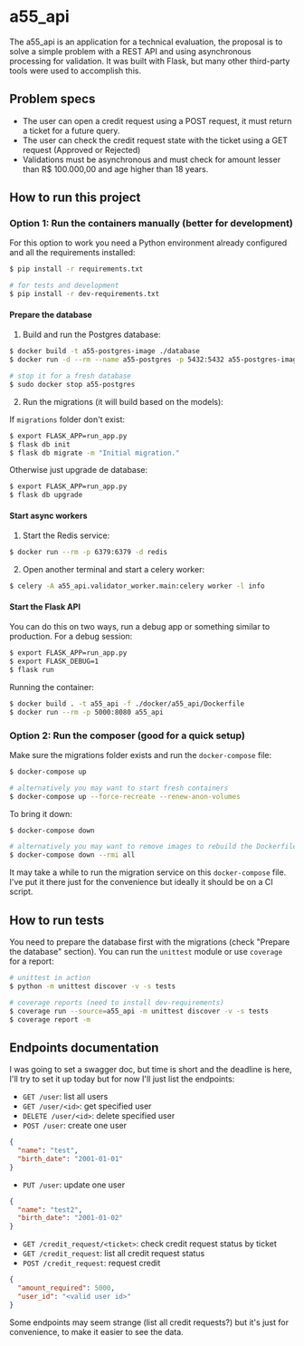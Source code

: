 # a55_api

The a55_api is an application for a technical evaluation, the proposal is to solve a simple problem with a REST API and using asynchronous processing for validation. It was built with Flask, but many other third-party tools were used to accomplish this.

## Problem specs

- The user can open a credit request using a POST request, it must return a ticket for a future query.
- The user can check the credit request state with the ticket using a GET request (Approved or Rejected)
- Validations must be asynchronous and must check for amount lesser than R$ 100.000,00 and age higher than 18 years.

## How to run this project

### Option 1: Run the containers manually (better for development)

For this option to work you need a Python environment already configured and all the requirements installed:

```sh
$ pip install -r requirements.txt

# for tests and development
$ pip install -r dev-requirements.txt
```

#### Prepare the database

1. Build and run the Postgres database:

```sh
$ docker build -t a55-postgres-image ./database
$ docker run -d --rm --name a55-postgres -p 5432:5432 a55-postgres-image

# stop it for a fresh database
$ sudo docker stop a55-postgres
```

2. Run the migrations (it will build based on the models):

If `migrations` folder don't exist:

```sh
$ export FLASK_APP=run_app.py
$ flask db init
$ flask db migrate -m "Initial migration."
```

Otherwise just upgrade de database:

```sh
$ export FLASK_APP=run_app.py
$ flask db upgrade
```

#### Start async workers

1. Start the Redis service:

```sh
$ docker run --rm -p 6379:6379 -d redis
```

2. Open another terminal and start a celery worker:

```sh
$ celery -A a55_api.validator_worker.main:celery worker -l info
```

#### Start the Flask API

You can do this on two ways, run a debug app or something similar to production.
For a debug session:

```sh
$ export FLASK_APP=run_app.py
$ export FLASK_DEBUG=1
$ flask run
```

Running the container:

```sh
$ docker build . -t a55_api -f ./docker/a55_api/Dockerfile
$ docker run --rm -p 5000:8080 a55_api
```

### Option 2: Run the composer (good for a quick setup)

Make sure the migrations folder exists and run the `docker-compose` file:

```sh
$ docker-compose up

# alternatively you may want to start fresh containers
$ docker-compose up --force-recreate --renew-anon-volumes
```

To bring it down:

```sh
$ docker-compose down

# alternatively you may want to remove images to rebuild the Dockerfile
$ docker-compose down --rmi all
```

It may take a while to run the migration service on this `docker-compose` file. I've put it there just for the convenience but ideally it should be on a CI script.

## How to run tests

You need to prepare the database first with the migrations (check "Prepare the database" section). You can run the `unittest` module or use `coverage` for a report:

```sh
# unittest in action
$ python -m unittest discover -v -s tests

# coverage reports (need to install dev-requirements)
$ coverage run --source=a55_api -m unittest discover -v -s tests
$ coverage report -m
```

## Endpoints documentation

I was going to set a swagger doc, but time is short and the deadline is here, I'll try to set it up today but for now I'll just list the endpoints:

- `GET /user`: list all users
- `GET /user/<id>`: get specified user
- `DELETE /user/<id>`: delete specified user
- `POST /user`: create one user

```json
{
  "name": "test",
  "birth_date": "2001-01-01"
}
```

- `PUT /user`: update one user

```json
{
  "name": "test2",
  "birth_date": "2001-01-02"
}
```

- `GET /credit_request/<ticket>`: check credit request status by ticket
- `GET /credit_request`: list all credit request status
- `POST /credit_request`: request credit

```json
{
  "amount_required": 5000,
  "user_id": "<valid user id>"
}
```

Some endpoints may seem strange (list all credit requests?) but it's just for convenience, to make it easier to see the data.

